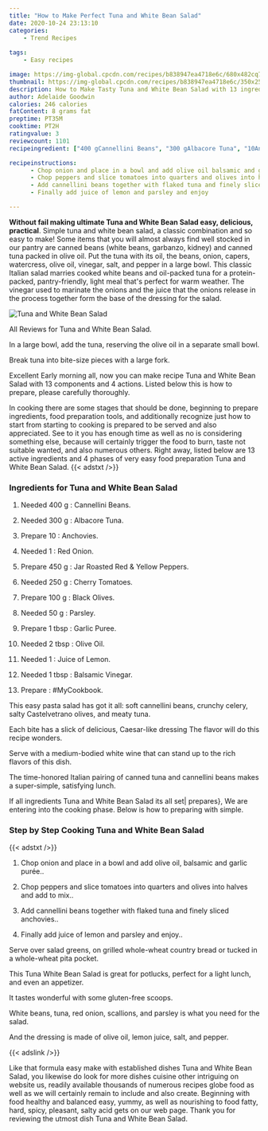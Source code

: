 ```yaml
---
title: "How to Make Perfect Tuna and White Bean Salad"
date: 2020-10-24 23:13:10
categories:
    - Trend Recipes
    
tags:
    - Easy recipes

image: https://img-global.cpcdn.com/recipes/b838947ea4718e6c/680x482cq70/tuna-and-white-bean-salad-recipe-main-photo.jpg
thumbnail: https://img-global.cpcdn.com/recipes/b838947ea4718e6c/350x250cq70/tuna-and-white-bean-salad-recipe-main-photo.jpg
description: How to Make Tasty Tuna and White Bean Salad with 13 ingredients and 4 stages of easy cooking.
author: Adelaide Goodwin
calories: 246 calories
fatContent: 8 grams fat
preptime: PT35M
cooktime: PT2H
ratingvalue: 3
reviewcount: 1101
recipeingredient: ["400 gCannellini Beans", "300 gAlbacore Tuna", "10Anchovies", "1Red Onion", "450 gJar Roasted Red  Yellow Peppers", "250 gCherry Tomatoes", "100 gBlack Olives", "50 gParsley", "1 tbspGarlic Puree", "2 tbspOlive Oil", "1Juice of Lemon", "1 tbspBalsamic Vinegar", "MyCookbook"]

recipeinstructions: 
      - Chop onion and place in a bowl and add olive oil balsamic and garlic pure 
      - Chop peppers and slice tomatoes into quarters and olives into halves and add to mix 
      - Add cannellini beans together with flaked tuna and finely sliced anchovies 
      - Finally add juice of lemon and parsley and enjoy

---
```




**Without fail making ultimate Tuna and White Bean Salad easy, delicious, practical**. Simple tuna and white bean salad, a classic combination and so easy to make! Some items that you will almost always find well stocked in our pantry are canned beans (white beans, garbanzo, kidney) and canned tuna packed in olive oil. Put the tuna with its oil, the beans, onion, capers, watercress, olive oil, vinegar, salt, and pepper in a large bowl. This classic Italian salad marries cooked white beans and oil-packed tuna for a protein-packed, pantry-friendly, light meal that&#39;s perfect for warm weather. The vinegar used to marinate the onions and the juice that the onions release in the process together form the base of the dressing for the salad.


![Tuna and White Bean Salad](https://img-global.cpcdn.com/recipes/b838947ea4718e6c/680x482cq70/tuna-and-white-bean-salad-recipe-main-photo.jpg "Tuna and White Bean Salad")



All Reviews for Tuna and White Bean Salad.

In a large bowl, add the tuna, reserving the olive oil in a separate small bowl.

Break tuna into bite-size pieces with a large fork.


Excellent Early morning all, now you can make recipe Tuna and White Bean Salad with 13 components and 4 actions. Listed below this is how to prepare, please carefully thoroughly.

In cooking there are some stages that should be done, beginning to prepare ingredients, food preparation tools, and additionally recognize just how to start from starting to cooking is prepared to be served and also appreciated. See to it you has enough time as well as no is considering something else, because will certainly trigger the food to burn, taste not suitable wanted, and also numerous others. Right away, listed below are 13 active ingredients and 4 phases of very easy food preparation Tuna and White Bean Salad.
{{< adstxt />}}

### Ingredients for Tuna and White Bean Salad


1. Needed 400 g : Cannellini Beans.

1. Needed 300 g : Albacore Tuna.

1. Prepare 10 : Anchovies.

1. Needed 1 : Red Onion.

1. Prepare 450 g : Jar Roasted Red &amp; Yellow Peppers.

1. Needed 250 g : Cherry Tomatoes.

1. Prepare 100 g : Black Olives.

1. Needed 50 g : Parsley.

1. Prepare 1 tbsp : Garlic Puree.

1. Needed 2 tbsp : Olive Oil.

1. Needed 1 : Juice of Lemon.

1. Needed 1 tbsp : Balsamic Vinegar.

1. Prepare  : #MyCookbook.


This easy pasta salad has got it all: soft cannellini beans, crunchy celery, salty Castelvetrano olives, and meaty tuna.

Each bite has a slick of delicious, Caesar-like dressing The flavor will do this recipe wonders.

Serve with a medium-bodied white wine that can stand up to the rich flavors of this dish.

The time-honored Italian pairing of canned tuna and cannellini beans makes a super-simple, satisfying lunch.


If all ingredients Tuna and White Bean Salad its all set| prepares}, We are entering into the cooking phase. Below is how to preparing with simple.

### Step by Step Cooking Tuna and White Bean Salad

{{< adstxt />}}


1. Chop onion and place in a bowl and add olive oil, balsamic and garlic purée..



1. Chop peppers and slice tomatoes into quarters and olives into halves and add to mix..



1. Add cannellini beans together with flaked tuna and finely sliced anchovies..



1. Finally add juice of lemon and parsley and enjoy..




Serve over salad greens, on grilled whole-wheat country bread or tucked in a whole-wheat pita pocket.

This Tuna White Bean Salad is great for potlucks, perfect for a light lunch, and even an appetizer.

It tastes wonderful with some gluten-free scoops.

White beans, tuna, red onion, scallions, and parsley is what you need for the salad.

And the dressing is made of olive oil, lemon juice, salt, and pepper.


{{< adslink />}}

Like that formula easy make with established dishes Tuna and White Bean Salad, you likewise do look for more dishes cuisine other intriguing on website us, readily available thousands of numerous recipes globe food as well as we will certainly remain to include and also create. Beginning with food healthy and balanced easy, yummy, as well as nourishing to food fatty, hard, spicy, pleasant, salty acid gets on our web page. Thank you for reviewing the utmost dish Tuna and White Bean Salad.
